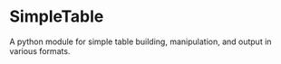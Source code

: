 # SimpleTable
A python module for simple table building, manipulation, and output in various formats.
